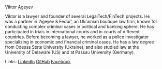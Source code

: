 
Viktor Ageyev 

Viktor is a lawyer and founder of several LegalTech/FinTech projects. 
He was a partner in ‘Ageyev & Fedur’, an Ukrainian boutique law firm, known for conducting complex criminal cases in political and banking sphere. He has participated in trials in international courts and in courts of different countries. Before becoming a lawyer, he worked as a police investigator specializing in economic and financial criminal cases. He has a law degree from Odessa State University (Ukraine), and also studied law at the University of Delaware (US) and at Passau University (Germany). 

Links: 
[LinkedIn](https://www.linkedin.com/in/ageyev/)
[GitHub](https://github.com/ageyev/)
[Facebook](https://www.facebook.com/viktor.ageyev/)